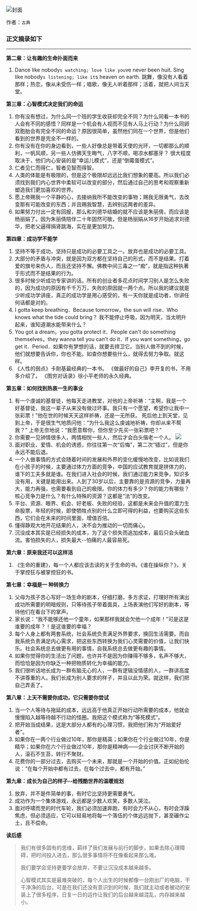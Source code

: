 ![封面](http://oo5edb6t9.bkt.clouddn.com/14918130332761.jpg)

作者：`古典`

### 正文摘录如下

***

**第二章：让有趣的生命扑面而来**

1. Dance like nobody`s watching; love like you`ve never been huit. Sing like nobody`s listening; like it`s heaven on earth. 跳舞，像没有人看着那样；热恋，像从未受伤一样；唱歌，像无人听着那样；活着，就把人间当天堂。

**第三章：心智模式决定我们的命运**

1. 你有没有想过，为什么同一个班的学生收获却完全不同？为什么同看一本书的人会有不同的感悟？同样是一个机会有人视而不见有人马上行动？为什么同卵双胞胎会有完全不同的命运？原因很简单，虽然他们同在一个世界，但是他们看到的世界是完全不一样的。
2. 你有没有在你的身边看到，一些人好像总是带着天使的光环，一切都那么的顺利，一帆风顺，另一些人仿佛天生晦气，八字不顺，喝凉水都塞牙？ 很大程度取决于，他们内心安装的是“幸运儿模式”，还是“倒霉蛋模式”。
3. 仁者见仁而得仁，智者见智而得智。
4. 人类的体能是有极限的，但是这个极限却远远比我们想象的要高。所以我们必须找到我们内心世界中柔软可以改变的部分，然后通过自己的思考和观察重新塑造我们更加喜欢的世界。
5. 愿上帝赐我一个平静的心，去接纳我所不能改变的事物；赐我无限勇气，去改变那有可能改变的东西；并且赐我智慧，去辨别这两者的差异。
6. 如果努力付出一定有回报，那么和刘德华结婚的就不应该是朱丽倩，而应该是杨丽娟了。因为朱丽倩陪伴二十年固然可敬，但是杨丽娟从16岁开始追求刘德华，把老父逼得捐肾跳海，实在是更加努力。

**第四章：成功学不能学**

1. 坚持不等于成功，坚持只是成功的必要工具之一。放弃也是成功的必要工具。
2. 大部分的矛盾与冲突，就是因为双方都在坚持自己的形式，而不是结果。打着爱的旗号来伤人，而且还坚持不懈。佛教中间三毒之一“痴”，就是指这种执著于形式而不是结果的行为。
3. 很多时候少听成功专家讲的话。所有的创业者多花点时间学习别人是怎么失败的，因为成功的原因有千千万万，失败的原因就一两个点。所以我的建议就是少听成功学讲座，真正的成功学是用心感受的，有一天你就是成功者，你讲任何话都是对的。
4. I gotta keep breathing．Because tomorrow，the sun will rise．Who knows what the tide could bring？ 我不能停止呼吸，因为明天，当太明升起来，谁知道潮水能带来什么？
5. You got a dream，you gotta protect it．People can't do something themselves，they wanna tell you can't do it．If you want something，go get it．Period．如果你有梦想的话，就要去捍卫它。当别人做不到的时候，他们就想要告诉你，你也不能。如查你想要些什么，就得去努力争取。就这样。
6. 《人性的弱点》卡耐基最经典的一本书。 《做最好的自己》李开复的书，不用多介绍了。 《图穷对话录》徐小平老师的永久经典。

**第五章：如何找到热衷一生的事业**

1. 有一个虔诚的基督徒，他每天走进教堂，对他的上帝祈祷：“主啊，我是一个好基督徒，我这一辈子从来没有做过坏事。我只有一个愿望，希望你让我中一张彩票！”他在世的时候天天这样祈祷，还是一无所获。 死后他上到天堂，见到上帝，于是很生气地质问他：“为什么我这么虔诚地祈祷，你却从来不帮我？” 上帝无奈地说：“我愿意帮你，但你至少先买一张彩票吧？”
2. 你需要一见钟情很多人，两情相悦一些人，然后才会白头偕老一个人。
    ![](http://oo5edb6t9.bkt.clouddn.com/14918130636017.png)
3. 面对职业、爱情、机会的诱惑，你往往第一次“后悔”，第二次“错过”，但是你永远不能后退。
4. 一个人做事情的方式会随着时间的发展和外界的变化缓慢地改变，比如说我们在小孩子的时候，主要通过体力方面的竞争，中国的应试教育就是拼体力的，谁下的工夫多就是谁。在我们进入社会的时候，我们通过能力来竞争，知识多没有用，关键是能用出来。人到了30岁以后，主要靠的是资源的竞争，力量再大，能力再强，也需要看到自己的极限。你的体力有多少？你的能力有哪些？核心竞争力是什么？有什么特殊的资源？这都是“法”的改变。
5. 平台、资源、眼界、机会、好老板、失败的经验，这都是未来会升值的潜力生命股票，年轻的时候，即使牺牲点别的什么立即可得的利益，也要购买这些东西，它们会在未来的时间里面，增值百倍。
6. 懂得静观大地开花结果的人，决不会为推动的一切而痛心。
7. 沉没成本其实是已经损失的成本，为了这个损失而追加成本，最后只会头破血流。害怕损失的人，损失最大--怕痛的人最容易死。


**第六章：原来我还可以这样活**

1. 《生命的重建》，每一个人都应该去读的关于生命的书。《谁在操纵你？》，关于掌控狂与被掌控狂的书。

**第七章：幸福是一 种转换力**

1. 父母为孩子苦心写好一场生命的剧本，仔细打磨，多方求证，打理好所有演出成功所需要的明暗规则，只等待孩子带着面具，上场表演他们写好的剧本，等待他们在看台下的掌声。
2. 家长说：“我不能够还他一个童年，如果那样我就会欠他一个成年！”可是这是谁要的成年？！是这谁要的幸福？
3. 每个人身上都有两套系统，社会系统负责满足外界要求，换回生活需要。而自我系统负责满足内心需求，把这些东西转换为我们心灵需要的价值，让我们快乐。社会系统总去做更有用的事情，自我系统总去做更有趣的事情。
4. 如果你觉得你的生活出了问题，也许并不是因为你赚得不够多，名声不够大，而恰恰是因为你缺乏一种把物质转化为幸福的能力。
5. 我们很听话地长成为一群有脑无心的人，一群有逻辑没情感的人，一群讲高度不讲尊重的人。我们长成为别人要求的样子，并且以此为荣。就这样，我们把自己弄丢了。

**第八章：上天不需要你成功，它只需要你尝试**

1. 当一个人等待与拖延的成本，远远高于他真正开始行动所需要的成本，他就会慢慢陷入越等待越不行动的怪圈。我把这个模式称为“等死模式”。
2. 把开始当成结果，这是大部分人都有的心理习惯，我把他们称为“开始爱好者”。
3. 如果你在一两个行业做过10年，那你是精英；如果你在个行业做过10年，你是精华；如果你在六个行业做过10年，那你是精神病——企业讨厌不断开始的人，滚石不生苔，转行不聚财。
4. 花费你的一部分过去，去购买一个未来，那就是一个开始的价值。正如纪伯伦说：“在每个开始中都有过去，在每个过去中，都有开始。”

**第九章：成长为自己的样子--给残酷世界的温暖规划**

1. 放弃，并不是件简单的事，有时它比坚持更需要勇气。
2. 成功作为一个集体游戏，永远都是少数人欢笑，多数人哭泣。
3. 面对呼啸而至的时代车轮，我们必须加速奔跑，有时会力不从心，有时会浮躁焦虑，但必须适应，它可以轻易地将每一个落伍的个体远远抛下，甚至碾作尘土，且不偿命。

**读后感**

> 我们有很多固有的思维，羁绊了我们发展与前行的脚步。如果去除心理障碍，把时间投入进去，那么很多事情将不在像看起来那么难。
> 
> 我们要学会坚持更要学会放弃，不要让沉没成本越来越多。
>
> 心智模式其实是最难突破的，每个人出生的时候都像一台刚出厂的电脑，干干净净的后台，可是在我们还没有意识到的时候，我们就主动或者被动的安装上了很多程序，日复一日的运作让我们的后台越来越混乱，内存越来越小。

